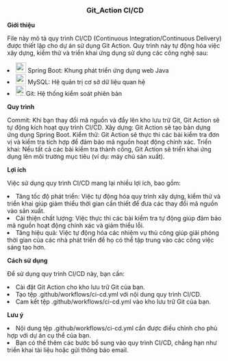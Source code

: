 <h3 align="center">Git_Action CI/CD </h3>

<p><b>Giới thiệu</b></p>
<p>File này mô tả quy trình CI/CD (Continuous Integration/Continuous Delivery) được thiết lập cho dự án sử dụng Git Action. Quy trình này tự động hóa việc xây dựng, kiểm thử và triển khai ứng dụng sử dụng các công nghệ sau:</p>

<li> <img width="24" height="24" src="https://img.icons8.com/color/48/spring-logo.png" alt="spring-logo"/>
Spring Boot: Khung phát triển ứng dụng web Java</li>
<li><img width="24" height="24" src="https://img.icons8.com/color/48/maria-db.png" alt="maria-db"/>
MySQL: Hệ quản trị cơ sở dữ liệu quan hệ</li>
<li><img width="24" height="24" src="https://img.icons8.com/fluency/48/github.png" alt="github"/>Git: Hệ thống kiểm soát phiên bản</li>

<p><b>Quy trình</b></p>
Commit: Khi bạn thay đổi mã nguồn và đẩy lên kho lưu trữ Git, Git Action sẽ tự động kích hoạt quy trình CI/CD.
Xây dựng: Git Action sẽ tạo bản dựng ứng dụng Spring Boot.
Kiểm thử: Git Action sẽ thực thi các bài kiểm tra đơn vị và kiểm tra tích hợp để đảm bảo mã nguồn hoạt động chính xác.
Triển khai: Nếu tất cả các bài kiểm tra thành công, Git Action sẽ triển khai ứng dụng lên môi trường mục tiêu (ví dụ: máy chủ sản xuất).

<p><b>Lợi ích</b></p>
<p>Việc sử dụng quy trình CI/CD mang lại nhiều lợi ích, bao gồm:</p>

<li>Tăng tốc độ phát triển: Việc tự động hóa quy trình xây dựng, kiểm thử và triển khai giúp giảm thiểu thời gian cần thiết để đưa các thay đổi mã nguồn vào sản xuất.</li>
<li>Cải thiện chất lượng: Việc thực thi các bài kiểm tra tự động giúp đảm bảo mã nguồn hoạt động chính xác và giảm thiểu lỗi.</li>
<li>Tăng hiệu quả: Việc tự động hóa các nhiệm vụ thủ công giúp giải phóng thời gian của các nhà phát triển để họ có thể tập trung vào các công việc sáng tạo hơn.</li>

<p><b>Cách sử dụng</b></p>
<p>Để sử dụng quy trình CI/CD này, bạn cần:</p>

<li>Cài đặt Git Action cho kho lưu trữ Git của bạn.</li>
<li>Tạo tệp .github/workflows/ci-cd.yml với nội dung quy trình CI/CD.</li>
<li>Cam kết tệp .github/workflows/ci-cd.yml vào kho lưu trữ Git của bạn.</li>

<p><b>Lưu ý</b></p>
<li>Nội dung tệp .github/workflows/ci-cd.yml cần được điều chỉnh cho phù hợp với dự án cụ thể của bạn.</li>
<li>Bạn có thể thêm các bước bổ sung vào quy trình CI/CD, chẳng hạn như triển khai tài liệu hoặc gửi thông báo email.</li>
